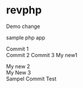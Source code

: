 revphp
======

Demo change

sample php app

Commit 1  
Commit 2
Commit 3
My new1

My new 2  
My New 3  
Sampel Commit Test
